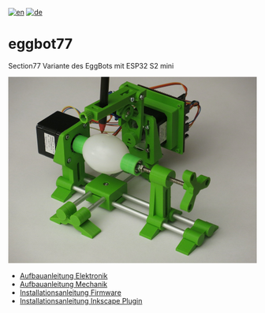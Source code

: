 [![en](https://img.shields.io/badge/lang-en-red.svg)](https://github.com/section77/eggbot77/blob/main/README.en.md)
[![de](https://img.shields.io/badge/lang-de-blue.svg)](https://github.com/section77/eggbot77/blob/main/README.md)

# eggbot77

Section77 Variante des EggBots mit ESP32 S2 mini

![](eb77-eh21.jpeg)

* [Aufbauanleitung Elektronik](./electronics/assembly/README.md)
* [Aufbauanleitung Mechanik](./mechanics/assembly/README.md)
* [Installationsanleitung Firmware](./firmware/README.md)
* [Installationsanleitung Inkscape Plugin](./inkscape_1.x_extension/README.md)
